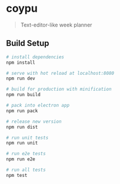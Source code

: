 # coypu

> Text-editor-like week planner

## Build Setup

``` bash
# install dependencies
npm install

# serve with hot reload at localhost:8080
npm run dev

# build for production with minification
npm run build

# pack into electron app
npm run pack

# release new version
npm run dist

# run unit tests
npm run unit

# run e2e tests
npm run e2e

# run all tests
npm test
```
